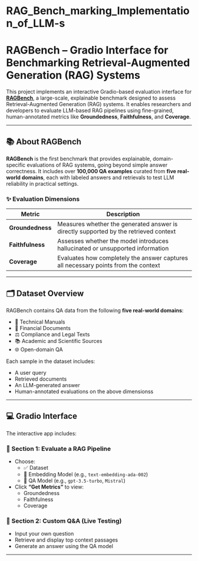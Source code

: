 # RAG_Bench_marking_Implementation_of_LLM-s
# RAGBench – Gradio Interface for Benchmarking Retrieval-Augmented Generation (RAG) Systems

This project implements an interactive Gradio-based evaluation interface for [**RAGBench**](https://arxiv.org/abs/2407.11005), a large-scale, explainable benchmark designed to assess Retrieval-Augmented Generation (RAG) systems. It enables researchers and developers to evaluate LLM-based RAG pipelines using fine-grained, human-annotated metrics like **Groundedness**, **Faithfulness**, and **Coverage**.

---

## 📚 About RAGBench

**RAGBench** is the first benchmark that provides explainable, domain-specific evaluations of RAG systems, going beyond simple answer correctness. It includes over **100,000 QA examples** curated from **five real-world domains**, each with labeled answers and retrievals to test LLM reliability in practical settings.

### ✨ Evaluation Dimensions

| Metric         | Description                                                                 |
|----------------|-----------------------------------------------------------------------------|
| **Groundedness** | Measures whether the generated answer is directly supported by the retrieved context |
| **Faithfulness** | Assesses whether the model introduces hallucinated or unsupported information        |
| **Coverage**     | Evaluates how completely the answer captures all necessary points from the context   |

---

## 🗂 Dataset Overview

RAGBench contains QA data from the following **five real-world domains**:

- 📘 Technical Manuals  
- 🏦 Financial Documents  
- ⚖️ Compliance and Legal Texts  
- 📚 Academic and Scientific Sources  
- 🌐 Open-domain QA  

Each sample in the dataset includes:
- A user query
- Retrieved documents
- An LLM-generated answer
- Human-annotated evaluations on the above dimensionss

---

## 💻 Gradio Interface

The interactive app includes:

### 🔹 Section 1: Evaluate a RAG Pipeline
- Choose:
  - ✅ Dataset
  - 🔎 Embedding Model (e.g., `text-embedding-ada-002`)
  - 💬 QA Model (e.g., `gpt-3.5-turbo`, `Mistral`)
- Click **“Get Metrics”** to view:
  - Groundedness
  - Faithfulness
  - Coverage

### 🔹 Section 2: Custom Q&A (Live Testing)
- Input your own question
- Retrieve and display top context passages
- Generate an answer using the QA model

---


